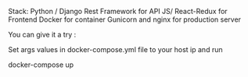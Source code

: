 Stack:
Python / Django Rest Framework for API
JS/ React-Redux for Frontend
Docker for container
Gunicorn and nginx for production server

You can give it a try :

Set args values in docker-compose.yml file to your host ip and run

docker-compose up